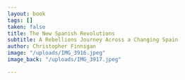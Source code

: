```yaml
---
layout: book
tags: []
taken: false
title: The New Spanish Revolutions
subtitle: A Rebellions Journey Across a Changing Spain
author: Christopher Finnigan
image: "/uploads/IMG_3916.jpeg"
image_back: "/uploads/IMG_3917.jpeg"

---
```

